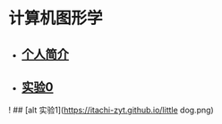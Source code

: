# 计算机图形学

* ## [个人简介]()  
 
* ## [实验0](https://itachi-zyt.github.io/demos/%E4%BB%BB%E5%8A%A1a.html)  
  
! ## [alt 实验1](https://itachi-zyt.github.io/little dog.png)  


  
